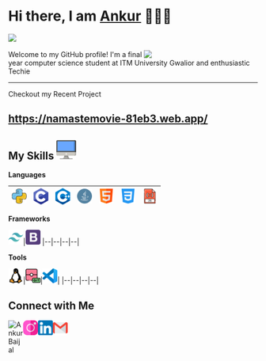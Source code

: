 
<h1>Hi there, I am <a href="(https://github.com/ankurbaijal123)" target="_blank">Ankur</a> 🙋🏽‍♂️</h1> 

![](https://visitor-badge.glitch.me/badge?page_id=ankurbaijal123) 

<img align='right' src="https://media.giphy.com/media/M9gbBd9nbDrOTu1Mqx/giphy.gif" width="230">

Welcome to my GitHub profile! I'm a final year computer science student at ITM University Gwalior and enthusiastic Techie 
 
---
Checkout my Recent Project

https://namastemovie-81eb3.web.app/
---

 ## My Skills <img alt="Computer" width="40px" src="/Assets/desktop.png"/>

 **Languages**
 
 <img alt="Python" width="30px" src="/Assets/python.png"/>|<img alt="C" width="30px" src="/Assets/c-programming.png"/>|<img alt="C++" width="30px" src="/Assets/c++.png"/>|<img alt="Java" width="30px" src="/Assets/java.png"/>|<img alt="HTML" width="30px" src="/Assets/html.png"/>|<img alt="CSS" width="30px" src="/Assets/css-3.png"/>|<img alt="JavaScript" width="30px" src="/Assets/javascript.png"/>
 |--|--|--|--|--|--|--|
 
 **Frameworks**
 
 <img alt="tailwindcss" width="30px" src="/Assets/tailwindcss-icon.svg"/>|<img alt="Bootstrap" width="30px" src="/Assets/bootstrap-logo.png"/>
 |--|--|--|--|
 
 **Tools**
 
 <img alt="Linux" width="30px" src="/Assets/linux.png"/>|<img alt="Git" width="30px" src="/Assets/git.png"/>|<img alt="VSCode" width="30px" src="/Assets/vscode.png"/>|
 |--|--|--|--|
 


 **Connect with Me**
---
[<img align="left" alt="Ankur Baijal" width="30px" src="https://ankurbaijal123.github.io/avatar.png" />](https://github.com/ankurbaijal123)  [<img align="left" alt="Instagram - Ankur Baijal" width="30px" src="/Assets/instagram.png" />](https://www.instagram.com/ankur.baijal/) [<img align="left" alt="LinkedIn - Ankur Baijal" width="30px" src="/Assets/linkedin.png" />](https://www.linkedin.com/in/ankur-baijal-32526022b/) [<img align="left" alt="Email -Ankur Baijal" width="30px" src="/Assets/gmail.png" />](mailto:ankur.baijjal11@gmail.com)

